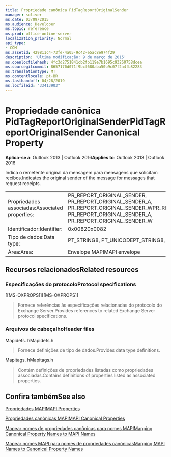 ```yaml
---
title: Propriedade canônica PidTagReportOriginalSender
manager: soliver
ms.date: 03/09/2015
ms.audience: Developer
ms.topic: reference
ms.prod: office-online-server
localization_priority: Normal
api_type:
- COM
ms.assetid: 429811c4-73fe-4a05-9c42-e5ac8e974f29
description: 'Última modificação: 9 de março de 2015'
ms.openlocfilehash: 4fc3d2751841cb2fb119e7b1695c93260758dcea
ms.sourcegitcommit: 8657170d071f9bcf680aba50b9c07f2a4fb82283
ms.translationtype: MT
ms.contentlocale: pt-BR
ms.lasthandoff: 04/28/2019
ms.locfileid: "33413903"
---
```

# <a name="pidtagreportoriginalsender-canonical-property"></a><span data-ttu-id="b3fee-103">Propriedade canônica PidTagReportOriginalSender</span><span class="sxs-lookup"><span data-stu-id="b3fee-103">PidTagReportOriginalSender Canonical Property</span></span>

  
  
<span data-ttu-id="b3fee-104">**Aplica-se a**: Outlook 2013 | Outlook 2016</span><span class="sxs-lookup"><span data-stu-id="b3fee-104">**Applies to**: Outlook 2013 | Outlook 2016</span></span> 
  
<span data-ttu-id="b3fee-105">Indica o remetente original da mensagem para mensagens que solicitam recibos.</span><span class="sxs-lookup"><span data-stu-id="b3fee-105">Indicates the original sender of the message for messages that request receipts.</span></span>
  
|||
|:-----|:-----|
|<span data-ttu-id="b3fee-106">Propriedades associadas:</span><span class="sxs-lookup"><span data-stu-id="b3fee-106">Associated properties:</span></span>  <br/> |<span data-ttu-id="b3fee-107">PR_REPORT_ORIGINAL_SENDER, PR_REPORT_ORIGINAL_SENDER_A, PR_REPORT_ORIGINAL_SENDER_W</span><span class="sxs-lookup"><span data-stu-id="b3fee-107">PR_REPORT_ORIGINAL_SENDER, PR_REPORT_ORIGINAL_SENDER_A, PR_REPORT_ORIGINAL_SENDER_W</span></span>  <br/> |
|<span data-ttu-id="b3fee-108">Identificador:</span><span class="sxs-lookup"><span data-stu-id="b3fee-108">Identifier:</span></span>  <br/> |<span data-ttu-id="b3fee-109">0x0082</span><span class="sxs-lookup"><span data-stu-id="b3fee-109">0x0082</span></span>  <br/> |
|<span data-ttu-id="b3fee-110">Tipo de dados:</span><span class="sxs-lookup"><span data-stu-id="b3fee-110">Data type:</span></span>  <br/> |<span data-ttu-id="b3fee-111">PT_STRING8, PT_UNICODE</span><span class="sxs-lookup"><span data-stu-id="b3fee-111">PT_STRING8, PT_UNICODE</span></span>  <br/> |
|<span data-ttu-id="b3fee-112">Área:</span><span class="sxs-lookup"><span data-stu-id="b3fee-112">Area:</span></span>  <br/> |<span data-ttu-id="b3fee-113">Envelope MAPI</span><span class="sxs-lookup"><span data-stu-id="b3fee-113">MAPI envelope</span></span>  <br/> |
   
## <a name="related-resources"></a><span data-ttu-id="b3fee-114">Recursos relacionados</span><span class="sxs-lookup"><span data-stu-id="b3fee-114">Related resources</span></span>

### <a name="protocol-specifications"></a><span data-ttu-id="b3fee-115">Especificações do protocolo</span><span class="sxs-lookup"><span data-stu-id="b3fee-115">Protocol specifications</span></span>

<span data-ttu-id="b3fee-116">[[MS-OXPROPS]]</span><span class="sxs-lookup"><span data-stu-id="b3fee-116">[[MS-OXPROPS]]</span></span> 
  
> <span data-ttu-id="b3fee-117">Fornece referências às especificações relacionadas do protocolo do Exchange Server.</span><span class="sxs-lookup"><span data-stu-id="b3fee-117">Provides references to related Exchange Server protocol specifications.</span></span>
    
### <a name="header-files"></a><span data-ttu-id="b3fee-118">Arquivos de cabeçalho</span><span class="sxs-lookup"><span data-stu-id="b3fee-118">Header files</span></span>

<span data-ttu-id="b3fee-119">Mapidefs. h</span><span class="sxs-lookup"><span data-stu-id="b3fee-119">Mapidefs.h</span></span>
  
> <span data-ttu-id="b3fee-120">Fornece definições de tipo de dados.</span><span class="sxs-lookup"><span data-stu-id="b3fee-120">Provides data type definitions.</span></span>
    
<span data-ttu-id="b3fee-121">Mapitags. h</span><span class="sxs-lookup"><span data-stu-id="b3fee-121">Mapitags.h</span></span>
  
> <span data-ttu-id="b3fee-122">Contém definições de propriedades listadas como propriedades associadas.</span><span class="sxs-lookup"><span data-stu-id="b3fee-122">Contains definitions of properties listed as associated properties.</span></span>
    
## <a name="see-also"></a><span data-ttu-id="b3fee-123">Confira também</span><span class="sxs-lookup"><span data-stu-id="b3fee-123">See also</span></span>



[<span data-ttu-id="b3fee-124">Propriedades MAPI</span><span class="sxs-lookup"><span data-stu-id="b3fee-124">MAPI Properties</span></span>](mapi-properties.md)
  
[<span data-ttu-id="b3fee-125">Propriedades canônicas MAPI</span><span class="sxs-lookup"><span data-stu-id="b3fee-125">MAPI Canonical Properties</span></span>](mapi-canonical-properties.md)
  
[<span data-ttu-id="b3fee-126">Mapear nomes de propriedades canônicas para nomes MAPI</span><span class="sxs-lookup"><span data-stu-id="b3fee-126">Mapping Canonical Property Names to MAPI Names</span></span>](mapping-canonical-property-names-to-mapi-names.md)
  
[<span data-ttu-id="b3fee-127">Mapear nomes MAPI para nomes de propriedades canônicas</span><span class="sxs-lookup"><span data-stu-id="b3fee-127">Mapping MAPI Names to Canonical Property Names</span></span>](mapping-mapi-names-to-canonical-property-names.md)

